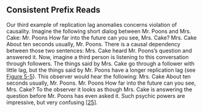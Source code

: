 ## Consistent Prefix Reads 
Our third example of replication lag anomalies concerns violation of causality. Imagine the
following short dialog between Mr. Poons and Mrs. Cake: Mr. Poons How far into the future can you see, Mrs. Cake? Mrs. Cake About ten seconds usually, Mr. Poons. There is a causal dependency between those two sentences: Mrs. Cake heard Mr. Poons’s question and
answered it. Now, imagine a third person is listening to this conversation through followers. The things said by
Mrs. Cake go through a follower with little lag, but the things said by Mr. Poons have a longer
replication lag (see [Figure 5-5](#fig_replication_consistent_prefix)). This observer would hear the following: Mrs. Cake About ten seconds usually, Mr. Poons. Mr. Poons How far into the future can you see, Mrs. Cake? To the observer it looks as though Mrs. Cake is answering the question before Mr. Poons has even asked
it. Such psychic powers are impressive, but very confusing
[[25](ch05.html#Pratchett1991wj)].